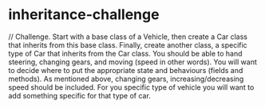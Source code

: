 # inheritance-challenge
// Challenge.
        Start with a base class of a Vehicle, then create a Car class that inherits from this base class. Finally, create another class, a specific type of Car that inherits from the Car class. You should be able to hand steering, changing gears, and moving (speed in other words). You will want to decide where to put the appropriate state and behaviours (fields and methods).
As mentioned above, changing gears, increasing/decreasing speed should be included. For you specific type of vehicle you will want to add something specific for that type of car.

